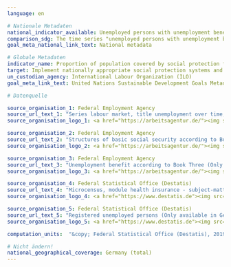 ```yaml
---
language: en

# Nationale Metadaten
national_indicator_available: Unemployed persons with unemployment benefits <br>Population covered by health insurance 
comparison_sdg: The time series "unemployed persons with unemployment benefits" provides additional information and is not compliant with the (sub)-indicators described in the international metadata description of ILO. The time series "population covered by health insurance" provides additional information.
goal_meta_national_link_text: National metadata

# Globale Metadaten
indicator_name: Proportion of population covered by social protection floors/systems, by sex, distinguishing children, unemployed persons, older persons, persons with disabilities, pregnant women, newborns, work-injury victims and the poor and the vulnerable
target: Implement nationally appropriate social protection systems and measures for all, including floors, and by 2030 achieve substantial coverage of the poor and the vulnerable
un_custodian_agency: International Labour Organization (ILO)
goal_meta_link_text: United Nations Sustainable Development Goals Metadata

# Datenquelle

source_organisation_1: Federal Employment Agency
source_url_text_1: "Series labour market, title unemployment over time, table 2.6.1 (Only available in German)"
source_organisation_logo_1: <a href="https://arbeitsagentur.de/"><img src="https://g205sdgs.github.io/sdg-indicators/public/LogosEn/ba.png" alt="Logo Bundesagentur für Arbeit" /></a>

source_organisation_2: Federal Employment Agency
source_url_text_2: "Structures of basic social security according to Book Two (Only available in German)"
source_organisation_logo_2: <a href="https://arbeitsagentur.de/"><img src="https://g205sdgs.github.io/sdg-indicators/public/LogosEn/ba.png" alt="Logo Bundesagentur für Arbeit" /></a>

source_organisation_3: Federal Employment Agency
source_url_text_3: "Unemployment benefit according to Book Three (Only available in German)"
source_organisation_logo_3: <a href="https://arbeitsagentur.de/"><img src="https://g205sdgs.github.io/sdg-indicators/public/LogosEn/ba.png" alt="Logo Bundesagentur für Arbeit" /></a>

source_organisation_4: Federal Statistical Office (Destatis)
source_url_text_4: "Microcensus, module health insurance - subject-matter series 13, series 1.1 (Only available in German)"
source_organisation_logo_4: <a href="https://www.destatis.de"><img src="https://g205sdgs.github.io/sdg-indicators/public/LogosEn/destatis.png" alt="Logo Destatis" /></a>

source_organisation_5: Federal Statistical Office (Destatis)
source_url_text_5: "Registered unemployed persons (Only available in German)"
source_organisation_logo_5: <a href="https://www.destatis.de"><img src="https://g205sdgs.github.io/sdg-indicators/public/LogosEn/destatis.png" alt="Logo Destatis" /></a>

computation_units:  "&copy; Federal Statistical Office (Destatis), 2019"

# Nicht ändern!
national_geographical_coverage: Germany (total)
---
```

